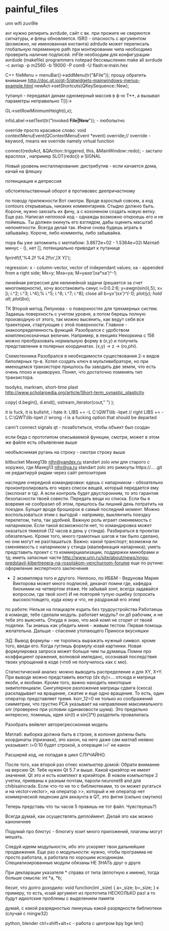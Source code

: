 # painful_files

unn wifi
zuvi9le

avr
нужно репирить avrdude, сайт с вк.
при прожиге не сверяются сигнатуры, и флеш обновляется. ISR() - опасность с аргументом (возможно, не именованная кнстанта)
adrdude может переписать глобальную переменную path
при монтировании чипа необходимо проверить наличие подписей.
mFile необходим для конфигурации avrdude (makefile)
programmers notepad бессмысленен
make all
avrdude -c avrisp -p m2560 -b 19000 -P com8 -U flash:w:main.hex

С++
fileMenu = menuBar()->addMenu(tr("&File")); прошу обратить внимание http://doc.qt.io/qt-5/qtwidgets-mainwindows-menus-example.html
newAct->setShortcuts(QKeySequence::New);

тупанул - передавал динам одномерный массив в ф-ю T**, а вызывал параметры неправильно T[i]->

GL->setRowMinimumHeight(i,x); 

infoLabel->setText(tr("Invoked <b>File|New</b>")); - любопытно

override просто красивое слово:
void contextMenuEvent(QContextMenuEvent *event) override;// override - keyword, means we override namely virtual function

connect(redoAct, &QAction::triggered, this, &MainWindow::redo); - застало врасплох , например SLOT(redo()) и SIGNAL


Новый уровень инсталлирования: дистрибутив - если качается дома, качай на флешку

потенциация и депрессия

обстоятельственный оборот в противовес деепричастному

по поводу прилежности
Вот смотри. Вроде взрослый совсем, а код contours открываешь, никаких комментариев. Стыдно должно быть. Короче, нужно заюзать их фичу,
а с кохоненом создать новую ветку. Еще раз. Написал неплохой код - однажды возможно откроешь его и не поймешь.
Ты должен окинуть его взглядом, дабы оценить масштаб непонятности. Всегда делай так. Иначе снова будешь играть в забывайку.
Короче, либо комменты, либо забывайка.

пора бы уже запомнить с матлабом: 3.8672e+02 - 1.5364e+02i
Матлаб минус - (), нет [], потенциально приводит к путанице

fprintf(f,'%4.2f   %4.2f\n',[X Y]'); 

regression:
x - column-vector, vector of independant values;
xa - appended from a right side;
Mx=y;
Mxa=ya;
M=ya*xa'*(xa*xa')^-1;

линейная регрессия для нелинейной задачи (решается за счет многомерности), хочу восстановить синус
i=0:0.2:6;
y=awgn(sin(i),5);
x=[i; i.^2; i.^3; i.^4];% i.^5; i.^6; i.^7; i.^8];
close all
b=y*x'*(x*x')^(-1);
plot(y);
hold all;
plot(b*x);

ТК
Второй метод Ляпунова - о поверхностях для трехмерных систем. Задаешь поверхность с учетом уровня, а потом берешь полную производную от этого, так можно высянить, как ведут себя все траектории, стартующие с этой поверхности. Главное - знакоопределенность функций.
Разобрался с удобством комплекснозначных величин. Например, в лекциях Некоркина с 156 можно преобразовать нормальную форму в (х,у) и получить представление в полярных координатах. (x,y) -> z -> (ro,phi).

Схемотехника
Разобрался в необходимости существования 2-х видов биполярных тр-в. Хотел создать ключ в мультивибраторе, но при имеющемся транзисторе пришлось бы заводить две земли, что есть очень плохо и криворуко. Понял, что достаточно поменять тип транзистора.

tsodyks, markram, short-time plast
http://www.scholarpedia.org/article/Short-term_synaptic_plasticity

copy( d.begin(), d.end(), ostream_iterator<int>(cout," ") );

it is fuck, it is bullshit, i hate it: 
LIBS += -L C:\QWT\lib -lqwt // right
LIBS += -L C:\QWT\lib-lqwt // wrong
-l is a fucking option that should be departed

cann't connect signals qt - позаботиться, чтобы
объект был создан

если беда с прототипом описываемой функции, смотри, может в этом же файле есть объявление выше

необъяснимая ругань на строку - смотри строку выше

bitbucket
Maxeg13b
nlhr@yandex.ru
standart zolo
или для старого с хоружко, где Maxeg13
nlhr@ya.ru
standart zolo 
это римоуты https://... .git
не редактируй ридми через сайт репозитория


наследие очередной командировки:
едешь с напарником - обязательно проконтролировать его через список вещей, который передается ему (экспонат и тд). А если контроль будет двусторонним, то это гарантия безопасности твоей совести. Передать вещи из списка. Если бы я вовремя не сообразил об этом, пришлось бы лишний день потратить на  поездки.
Булщит вроде брошюрок в самый последний момент. Можно воспользоваться этим с выгодой - например, выклянчить поездку перелетом, типа, так удобней.
Важную роль играет сменяемость с напарником. Если такой возможности нет, то командировка может оказаться тяжелой (12 часов в день у стэнда).
Разбираться в проектах обязательно.
Кроме того, много грамотных шагов и так было сделано, но они могут не разглашаться. 
Важно: какой транспорт; возможна ли сменяемость с напарником у стэнда (квалификация напарника); уметь представить проект с тз коммерциализации, поддержки минобрами и тд; иметь запасные части
http://www.unn.ru/site/about/news/nngu-predstavil-kibertrenera-na-rossijskom-venchurnom-forume
еще по рутине:
оформление экспертного заключения
- 2 экземпляра того и другого. Неплохо, по ИББМ - Ведунова Мария Викторова может много подписей, деканат помни где, кафедра биохимии на четвертом этаже. Не забывай зонт, всегда задавайся вопросом, где твой зонт) И не повторяй тупую ошибку (спросить высокостоящего, куда кому и что, не
раздражай его этим)

по работе:
Нельзя на плацкарте ездить без трудоустройства
Работаешь в команде, тебе сделали модуль. работает модуль? он дб рабочим, и не тебе это выяснять. Откуда я знаю, что мой комп не сгорит от твоей поделки. Ты знаешь как убедить меня - живым тестом. Первая помощь желательна. Дальше - спасение утопающего
Приноси вкусняшки


ЭД:
Вывод формулы - не торопись выражать нужный символ. кроме того, введи его. 
Когда гуглишь формулу юзай картинки. Новая формулировка запроса может больше чем ты думаешь
Помни про коэффициент оражения, волновой импеданс, осознавай последствия твоих упрощений в коде (чтоб не получилось как с мю).

Статистический анализ:
можно выводить распределение и для XY, X+Y. При выводе можно представить вектор (dx dy)=... отсюда и матрица якоби, и якобиан.
Кроме того, важно находить некоторые эквипотенциали.
Сингулярное разложение матрицы сдвига (скоса) раскладывает на вращение, сжатие и еще одно вращение. То есть, один оператор 
представляет тремя.
korr_12=0 не только из соображений симметрии, что грустно
PCA указывает на направление максимального snr (проверено при условии одинаковости шума). Это предельно интересно, помнишь, идея sin(t) и sin(3*t) разделить провалилась

Разобрать вейвлет
авторегрессионная модель

Матлаб: выборка должна быть в строке, в колонке должны быть координаты (признаки), это канон, на него даже сам матлаб неявно указывает: i=0:10 будет строкой, а операция i=i' не канон

Расширяй код, не попадая в цикл СЛУЧАЙНО.

После того, как второй раз отнес компьютер домой:
Обрати внимание на версию Qt: Тебе нужен Qt 5.7 и выше. Какой криэйтор не имеет значения. Qt это и есть комплект в криэйторе.
В новом компьютере 2 учетки, прияваны к разным почтам, пароли neuronet8 and для chibisaincrada.
Если что-то не то с библиотеками, то он может ругаться и на vector<vector<float>>, на оператор >>, который и не оператор
нет коммерческой лицензии для аккаунта в QT, это фигня (сильно смутило)
  
Теперь представь что ты часов 5 правишь не тот файл. Чувствуешь?)

Всегда думай, как осуществлять деплоймент. Делай это как можно каноничнее

Подумай про блютус - блюгигу юзит много приложений, плагины могут мешать.

Следуй идеям модульности, ибо это ускоряет твои дальнейшие продвижения.
Еще раз о модульности: нужно, чтобы программа не просто работала, а работала по хорошим исходникам. Специализированные модули обязаны НЕ ЗНАТЬ друг о друге

При декларации указателя * справа от типа (вплотную к имени), тогда больше смысла:
int *a, *b;

бесит, что долго доходило:
void function(int _size)
{
  a=_size;
  b=_size;
}
к примеру, то есть, юзай аргумент из прототипа НЕСКОЛЬКО раз! а то будут идиотские проблемы с выделением памяти

думай, с какой разрядностью линкуешь какой разрядности библиотеки (случай с mingw32)

python, blender
ctrl+shift+alt+c - работа с центром
bpy
bge
len()


